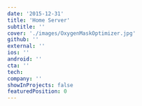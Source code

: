 ```yaml
---
date: '2015-12-31'
title: 'Home Server'
subtitle: ''
cover: './images/OxygenMaskOptimizer.jpg'
github: ''
external: ''
ios: ''
android: ''
cta: ''
tech:
company: ''
showInProjects: false
featuredPosition: 0
---
```


